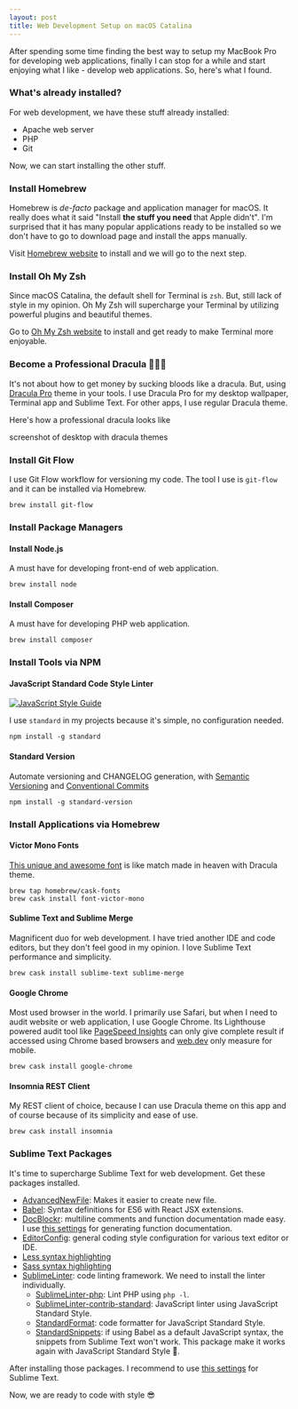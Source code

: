 ```yaml
---
layout: post
title: Web Development Setup on macOS Catalina
---
```


After spending some time finding the best way to setup my MacBook Pro for developing web applications, finally I can stop for a while and start enjoying what I like - develop web applications. So, here's what I found.

### What's already installed?

For web development, we have these stuff already installed:

- Apache web server
- PHP
- Git

Now, we can start installing the other stuff.

### Install Homebrew

Homebrew is *de-facto* package and application manager for macOS. It really does what it said "Install **the stuff you need** that Apple didn't". I'm surprised that it has many popular applications ready to be installed so we don't have to go to download page and install the apps manually.

Visit [Homebrew website](https://brew.sh) to install and we will go to the next step.

### Install Oh My Zsh

Since macOS Catalina, the default shell for Terminal is `zsh`. But, still lack of style in my opinion. Oh My Zsh will supercharge your Terminal by utilizing powerful plugins and beautiful themes.

Go to [Oh My Zsh website](https://ohmyz.sh) to install and get ready to make Terminal more enjoyable.

### Become a Professional Dracula 🧛🏻‍♂️

It's not about how to get money by sucking bloods like a dracula. But, using [Dracula Pro](https://draculatheme.com/pro) theme in your tools. I use Dracula Pro for my desktop wallpaper, Terminal app and Sublime Text. For other apps, I use regular Dracula theme.

Here's how a professional dracula looks like

screenshot of desktop with dracula themes

### Install Git Flow

I use Git Flow workflow for versioning my code. The tool I use is `git-flow` and it can be installed via Homebrew.

```
brew install git-flow
```

### Install Package Managers

#### Install Node.js

A must have for developing front-end of web application.

```
brew install node
```

#### Install Composer

A must have for developing PHP web application.

```
brew install composer
```

### Install Tools via NPM

#### JavaScript Standard Code Style Linter

[![JavaScript Style Guide](https://cdn.rawgit.com/standard/standard/master/badge.svg)](https://github.com/standard/standard)

I use `standard` in my projects because it's simple, no configuration needed.

```
npm install -g standard
```

#### Standard Version

Automate versioning and CHANGELOG generation, with [Semantic Versioning](https://semver.org) and [Conventional Commits](https://conventionalcommits.org)

```
npm install -g standard-version
```

### Install Applications via Homebrew

#### Victor Mono Fonts

[This unique and awesome font](https://rubjo.github.io/victor-mono/) is like match made in heaven with Dracula theme.

```
brew tap homebrew/cask-fonts
brew cask install font-victor-mono
```

#### Sublime Text and Sublime Merge

Magnificent duo for web development. I have tried another IDE and code editors, but they don't feel good in my opinion. I love Sublime Text performance and simplicity.

```
brew cask install sublime-text sublime-merge
```

#### Google Chrome

Most used browser in the world. I primarily use Safari, but when I need to audit website or web application, I use Google Chrome. Its Lighthouse powered audit tool like [PageSpeed Insights](https://developers.google.com/speed/pagespeed/insights/) can only give complete result if accessed using Chrome based browsers and [web.dev](https://web.dev/measure/) only measure for mobile.

```
brew cask install google-chrome
```

#### Insomnia REST Client

My REST client of choice, because I can use Dracula theme on this app and of course because of its simplicity and ease of use.

```
brew cask install insomnia
```

### Sublime Text Packages

It's time to supercharge Sublime Text for web development. Get these packages installed.

- [AdvancedNewFile](https://packagecontrol.io/packages/AdvancedNewFile): Makes it easier to create new file.
- [Babel](https://packagecontrol.io/packages/Babel): Syntax definitions for ES6 with React JSX extensions.
- [DocBlockr](https://packagecontrol.io/packages/DocBlockr): multiline comments and function documentation made easy. I use [this settings](https://gist.github.com/lzaaldian/d33e6e0934dd1abeaefca98b698a7875) for generating function documentation.
- [EditorConfig](https://packagecontrol.io/packages/EditorConfig): general coding style configuration for various text editor or IDE.
- [Less syntax highlighting](https://packagecontrol.io/packages/LESS)
- [Sass syntax highlighting](https://packagecontrol.io/packages/Sass)
- [SublimeLinter](https://packagecontrol.io/packages/SublimeLinter): code linting framework. We need to install the linter individually.
  - [SublimeLinter-php](https://packagecontrol.io/packages/SublimeLinter-php): Lint PHP using `php -l`.
  - [SublimeLinter-contrib-standard](https://packagecontrol.io/packages/SublimeLinter-contrib-standard): JavaScript linter using JavaScript Standard Style.
  - [StandardFormat](https://packagecontrol.io/packages/StandardFormat): code formatter for JavaScript Standard Style.
  - [StandardSnippets](https://packagecontrol.io/packages/StandardSnippets): if using Babel as a default JavaScript syntax, the snippets from Sublime Text won't work. This package make it works again with JavaScript Standard Style 🤩.

After installing those packages. I recommend to use [this settings](https://gist.github.com/lzaaldian/8fda456f7683a70cc01aa1929276773b) for Sublime Text.

Now, we are ready to code with style 😎
